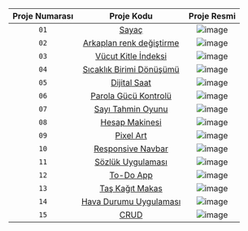 | Proje Numarası | Proje Kodu | Proje Resmi | 
| :---: | :---: | :---: |
| `01` | [Sayaç](https://github.com/rukiyeaydin/html-css-js-beginner/tree/main/beginner-projects/01-%20sayac) | ![image](https://github.com/rukiyeaydin/html-css-js-beginner/assets/86829926/59878373-2c30-4a15-bb46-26db60d8f957)
| `02` | [Arkaplan renk değiştirme](https://github.com/rukiyeaydin/html-css-js-beginner/tree/main/beginner-projects/02-rgb_background) | ![image](https://github.com/rukiyeaydin/html-css-js-beginner/assets/86829926/4455fbaa-d645-4e33-b252-6e5128cca837)
| `03` | [Vücut Kitle İndeksi](https://github.com/rukiyeaydin/html-css-js-beginner/tree/main/beginner-projects/03-vucut_kitle_indeksi) | ![image](https://github.com/rukiyeaydin/html-css-js-beginner/assets/86829926/15b621ba-cb34-49dd-a756-5de9e3b1369d)
| `04` | [Sıcaklık Birimi Dönüşümü](https://github.com/rukiyeaydin/html-css-js-beginner/tree/main/beginner-projects/04-temperature_converter) | ![image](https://github.com/rukiyeaydin/html-css-js-beginner/assets/86829926/fac971f9-650f-4e1a-8d00-e681eaa74dca)
| `05` | [Dijital Saat](https://github.com/rukiyeaydin/html-css-js-beginner/tree/main/beginner-projects/05-dijital_saat) | ![image](https://github.com/rukiyeaydin/html-css-js-beginner/assets/86829926/2c0e8ea1-507b-4df0-94b3-03be384d4ca4)
| `06` | [Parola Gücü Kontrolü](https://github.com/rukiyeaydin/html-css-js-beginner/tree/main/beginner-projects/06-parola_gucu_kontrolu) | ![image](https://github.com/rukiyeaydin/html-css-js-beginner/assets/86829926/1b68574a-57f0-4b90-8ccb-41d4625899e8)
| `07` | [Sayı Tahmin Oyunu](https://github.com/rukiyeaydin/html-css-js-beginner/tree/main/beginner-projects/07-sayi_tahmin_oyunu) | ![image](https://github.com/rukiyeaydin/html-css-js-beginner/assets/86829926/65559553-a1a5-499b-acad-6d5382251a62)
| `08` | [Hesap Makinesi](https://github.com/rukiyeaydin/html-css-js-beginner/tree/main/beginner-projects/08-hesap_makinesi) | ![image](https://github.com/rukiyeaydin/html-css-js-beginner/assets/86829926/80270757-346f-41c5-831f-ec119bb7b5d3)
| `09` | [Pixel Art](https://github.com/rukiyeaydin/html-css-js-beginner/tree/main/beginner-projects/09-pixel_art) | ![image](https://github.com/rukiyeaydin/html-css-js-beginner/assets/86829926/0751e06f-13b0-414c-917d-7f81aa9c5d13)
| `10` | [Responsive Navbar](https://github.com/rukiyeaydin/html-css-js-beginner/tree/main/beginner-projects/10-responsive_navbar) | ![image](https://github.com/rukiyeaydin/html-css-js-beginner/assets/86829926/2d8f75bc-41fd-4d89-b340-aee32ac226e5)
| `11` | [Sözlük Uygulaması](https://github.com/rukiyeaydin/html-css-js-beginner/tree/main/beginner-projects/11-sozluk_uygulamas%C4%B1) | ![image](https://github.com/rukiyeaydin/html-css-js-beginner/assets/86829926/10d5cd22-6eaa-4a38-9602-5c66122a16e1)
| `12` | [To-Do App](https://github.com/rukiyeaydin/html-css-js-beginner/tree/main/beginner-projects/12-todo_app) | ![image](https://github.com/rukiyeaydin/html-css-js-beginner/assets/86829926/90a78a64-0b68-483b-9ff9-40046551c9af)
| `13` | [Taş Kağıt Makas](https://github.com/rukiyeaydin/html-css-js-beginner/tree/main/beginner-projects/13-tas_kagit_makas_oyunu) | ![image](https://github.com/rukiyeaydin/html-css-js-beginner/assets/86829926/fb745113-1ba4-426c-af1c-f6eeabd7b2b4)
| `14` | [Hava Durumu Uygulaması](https://github.com/rukiyeaydin/html-css-js-beginner/tree/main/beginner-projects/14-hava_durumu_uygulamas%C4%B1) | ![image](https://github.com/rukiyeaydin/html-css-js-beginner/assets/86829926/a7875f50-bb4e-4bbe-bd7e-df7472ef14cb)
| `15` | [CRUD](https://github.com/rukiyeaydin/html-css-js-beginner/tree/main/beginner-projects/15-CRUD) | ![image](https://github.com/rukiyeaydin/html-css-js-beginner/assets/86829926/d79092b2-a938-41bb-bd2c-4b055950420a)

 
